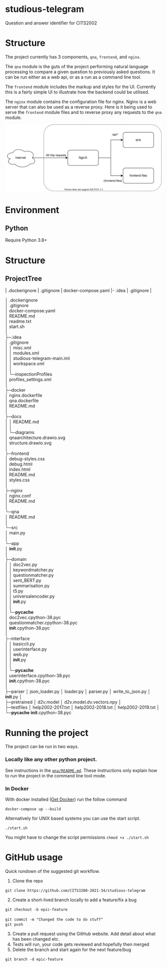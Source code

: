 # studious-telegram
Question and answer identifier for CITS2002

# Structure

The project currently has 3 components, `qna`, `frontend`, and `nginx`. 

The `qna` module is the guts of the project performing natural language processing to compare a given question to previously asked questions. It can be run either as a web api, or as a run as a command line tool.

The `frontend` module includes the markup and styles for the UI. Currently this is a fairly simple UI to illustrate how the backend could be utilised.

The `nginx` module contains the configuration file for nginx. Nginx is a web server that can also be used as a reverse proxy. Here is it being used to serve the `frontend` module files and to reverse proxy any requests to the `qna` module.

![Structure Diagram](./docs/diagrams/structure.drawio.svg)

# Environment

## Python

Require Python 3.8+

# Structure

## ProjectTree

|  .dockerignore
|  .gitignore
|  docker-compose.yaml
|- .idea
    | .gitignore
    |

│  .dockerignore<br>
│  .gitignore<br>
│  docker-compose.yaml<br>
│  README.md<br>
│  readme.txt<br>
│  start.sh<br>
│  <br>
├─.idea<br>
   │  .gitignore<br>
│  │  misc.xml<br>
│  │  modules.xml<br>
│  │  studious-telegram-main.iml<br>
│  │  workspace.xml<br>
│  │  
│  └─inspectionProfiles<br>
│          profiles_settings.xml<br>
│          
├─docker<br>
│      nginx.dockerfile<br>
│      qna.dockerfile<br>
│      README.md<br>
│      
├─docs<br>
│  │  README.md<br>
│  │  
│  └─diagrams<br>
│          qnaarchitecture.drawio.svg<br>
│          structure.drawio.svg<br>
│          
├─frontend<br>
│      debug-styles.css<br>
│      debug.html<br>
│      index.html<br>
│      README.md<br>
│      styles.css<br>
│      
├─nginx<br>
│      nginx.conf<br>
│      README.md<br>
│      
└─qna<br>
    │  README.md<br>
    │  
    └─src<br>
        │  main.py<br>
        │  
        └─app<br>
            │  __init__.py<br>
            │  
            ├─domain<br>
            │  │  doc2vec.py<br>
            │  │  keywordmatcher.py<br>
            │  │  questionmatcher.py<br>
            │  │  sent_BERT.py<br>
            │  │  summarisation.py<br>
            │  │  t5.py<br>
            │  │  universalencoder.py<br>
            │  │  __init__.py<br>
            │  │  
            │  └─__pycache__<br>
            │          doc2vec.cpython-38.pyc<br>
            │          questionmatcher.cpython-38.pyc<br>
            │          __init__.cpython-38.pyc<br>
            │          
            ├─interface<br>
            │  │  basiccli.py<br>
            │  │  userinterface.py<br>
            │  │  web.py<br>
            │  │  __init__.py<br>
            │  │  
            │  └─__pycache__<br>
            │          userinterface.cpython-38.pyc<br>
            │          __init__.cpython-38.pyc<br>
            │          
            ├─parser
            │      json_loader.py
            │      loader.py
            │      parser.py
            │      write_to_json.py
            │      __init__.py
            │      
            ├─pretrained
            │      d2v.model
            │      d2v.model.dv.vectors.npy
            │      
            ├─testfiles
            │      help2002-2017.txt
            │      help2002-2018.txt
            │      help2002-2019.txt
            │      
            └─__pycache__
                    __init__.cpython-38.pyc
                    
# Running the project

The project can be run in two ways. 

### Locally like any other python project. 

See instructions in the [`qna/README.md`](qna/README.md). These instructions only explain how to run the project in the command line tool mode.

### In Docker

With docker installed ([Get Docker](https://docs.docker.com/get-docker/)) run the follow command

```
docker-compose up --build
```

Alternatively for UNIX based systems you can use the start script.

```
./start.sh
```

You might have to change the script permissions `chmod +x ./start.sh`


# GitHub usage

Quick rundown of the suggested git workflow.

1. Clone the repo
```
git clone https://github.com/CITS3200-2021-34/studious-telegram
```
2. Create a short-lived branch locally to add a feature/fix a bug
```
git checkout -b epic-feature

git commit -m "Changed the code to do stuff"
git push
```
3. Create a pull request using the GitHub website. Add detail about what has been changed etc.
4. Tests will run, your code gets reviewed and hopefully then merged
5. Delete the branch and start again for the next feature/bug
```
git branch -d epic-feature 
```
